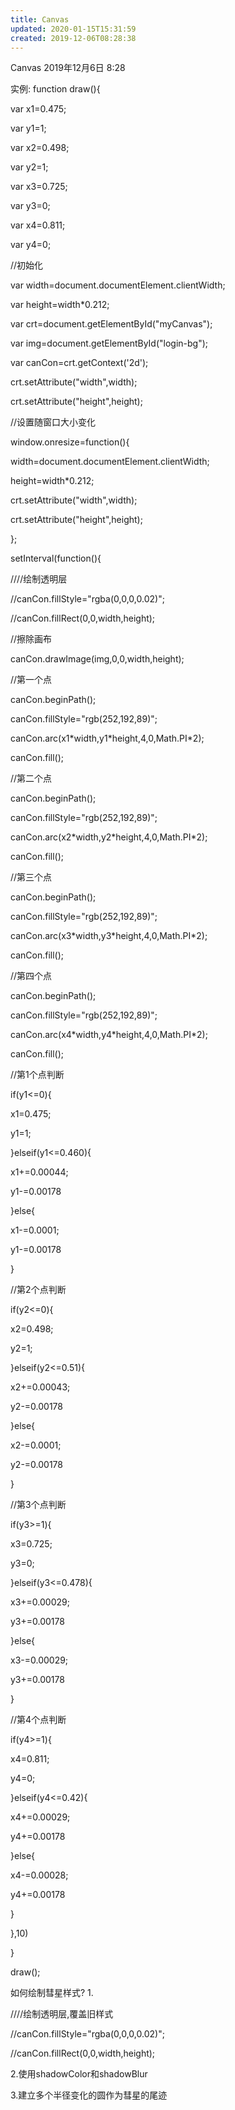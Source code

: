 ```yaml
---
title: Canvas
updated: 2020-01-15T15:31:59
created: 2019-12-06T08:28:38
---
```


Canvas
2019年12月6日
8:28

实例:
function draw(){

var x1=0.475;

var y1=1;

var x2=0.498;

var y2=1;

var x3=0.725;

var y3=0;

var x4=0.811;

var y4=0;

//初始化

var width=document.documentElement.clientWidth;

var height=width\*0.212;

var crt=document.getElementById("myCanvas");

var img=document.getElementById("login-bg");

var canCon=crt.getContext('2d');

crt.setAttribute("width",width);

crt.setAttribute("height",height);

//设置随窗口大小变化

window.onresize=function(){

width=document.documentElement.clientWidth;

height=width\*0.212;

crt.setAttribute("width",width);

crt.setAttribute("height",height);

};

setInterval(function(){

////绘制透明层

//canCon.fillStyle="rgba(0,0,0,0.02)";

//canCon.fillRect(0,0,width,height);

//擦除画布

canCon.drawImage(img,0,0,width,height);

//第一个点

canCon.beginPath();

canCon.fillStyle="rgb(252,192,89)";

canCon.arc(x1\*width,y1\*height,4,0,Math.PI\*2);

canCon.fill();

//第二个点

canCon.beginPath();

canCon.fillStyle="rgb(252,192,89)";

canCon.arc(x2\*width,y2\*height,4,0,Math.PI\*2);

canCon.fill();

//第三个点

canCon.beginPath();

canCon.fillStyle="rgb(252,192,89)";

canCon.arc(x3\*width,y3\*height,4,0,Math.PI\*2);

canCon.fill();

//第四个点

canCon.beginPath();

canCon.fillStyle="rgb(252,192,89)";

canCon.arc(x4\*width,y4\*height,4,0,Math.PI\*2);

canCon.fill();

//第1个点判断

if(y1\<=0){

x1=0.475;

y1=1;

}elseif(y1\<=0.460){

x1+=0.00044;

y1-=0.00178

}else{

x1-=0.0001;

y1-=0.00178

}

//第2个点判断

if(y2\<=0){

x2=0.498;

y2=1;

}elseif(y2\<=0.51){

x2+=0.00043;

y2-=0.00178

}else{

x2-=0.0001;

y2-=0.00178

}

//第3个点判断

if(y3\>=1){

x3=0.725;

y3=0;

}elseif(y3\<=0.478){

x3+=0.00029;

y3+=0.00178

}else{

x3-=0.00029;

y3+=0.00178

}

//第4个点判断

if(y4\>=1){

x4=0.811;

y4=0;

}elseif(y4\<=0.42){

x4+=0.00029;

y4+=0.00178

}else{

x4-=0.00028;

y4+=0.00178

}

},10)

}

draw();

如何绘制彗星样式?
1\.

////绘制透明层,覆盖旧样式

//canCon.fillStyle="rgba(0,0,0,0.02)";

//canCon.fillRect(0,0,width,height);

2.使用shadowColor和shadowBlur

3.建立多个半径变化的圆作为彗星的尾迹
